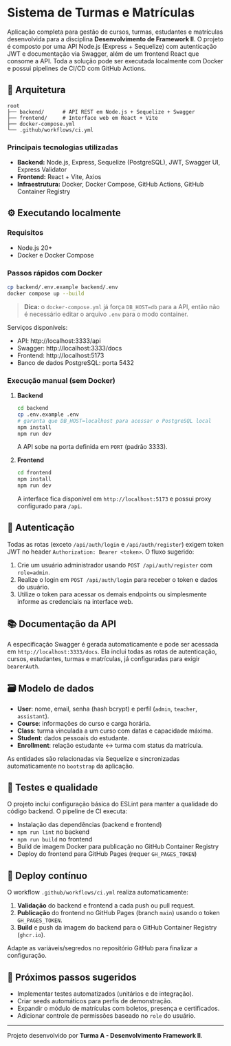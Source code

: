 # Sistema de Turmas e Matrículas

Aplicação completa para gestão de cursos, turmas, estudantes e matrículas desenvolvida para a disciplina **Desenvolvimento de Framework II**. O projeto é composto por uma API Node.js (Express + Sequelize) com autenticação JWT e documentação via Swagger, além de um frontend React que consome a API. Toda a solução pode ser executada localmente com Docker e possui pipelines de CI/CD com GitHub Actions.

## 🧱 Arquitetura

```
root
├── backend/      # API REST em Node.js + Sequelize + Swagger
├── frontend/     # Interface web em React + Vite
├── docker-compose.yml
└── .github/workflows/ci.yml
```

### Principais tecnologias utilizadas

- **Backend:** Node.js, Express, Sequelize (PostgreSQL), JWT, Swagger UI, Express Validator
- **Frontend:** React + Vite, Axios
- **Infraestrutura:** Docker, Docker Compose, GitHub Actions, GitHub Container Registry

## ⚙️ Executando localmente

### Requisitos

- Node.js 20+
- Docker e Docker Compose

### Passos rápidos com Docker

```bash
cp backend/.env.example backend/.env
docker compose up --build
```

> **Dica:** o `docker-compose.yml` já força `DB_HOST=db` para a API, então não é necessário editar o arquivo `.env` para o modo container.

Serviços disponíveis:

- API: http://localhost:3333/api
- Swagger: http://localhost:3333/docs
- Frontend: http://localhost:5173
- Banco de dados PostgreSQL: porta 5432

### Execução manual (sem Docker)

1. **Backend**
   ```bash
   cd backend
   cp .env.example .env
   # garanta que DB_HOST=localhost para acessar o PostgreSQL local
   npm install
   npm run dev
   ```
   A API sobe na porta definida em `PORT` (padrão 3333).

2. **Frontend**
   ```bash
   cd frontend
   npm install
   npm run dev
   ```
   A interface fica disponível em `http://localhost:5173` e possui proxy configurado para `/api`.

## 🔐 Autenticação

Todas as rotas (exceto `/api/auth/login` e `/api/auth/register`) exigem token JWT no header `Authorization: Bearer <token>`. O fluxo sugerido:

1. Crie um usuário administrador usando `POST /api/auth/register` com `role=admin`.
2. Realize o login em `POST /api/auth/login` para receber o token e dados do usuário.
3. Utilize o token para acessar os demais endpoints ou simplesmente informe as credenciais na interface web.

## 📚 Documentação da API

A especificação Swagger é gerada automaticamente e pode ser acessada em `http://localhost:3333/docs`. Ela inclui todas as rotas de autenticação, cursos, estudantes, turmas e matrículas, já configuradas para exigir `bearerAuth`.

## 🗃️ Modelo de dados

- **User**: nome, email, senha (hash bcrypt) e perfil (`admin`, `teacher`, `assistant`).
- **Course**: informações do curso e carga horária.
- **Class**: turma vinculada a um curso com datas e capacidade máxima.
- **Student**: dados pessoais do estudante.
- **Enrollment**: relação estudante ↔ turma com status da matrícula.

As entidades são relacionadas via Sequelize e sincronizadas automaticamente no `bootstrap` da aplicação.

## 🧪 Testes e qualidade

O projeto inclui configuração básica do ESLint para manter a qualidade do código backend. O pipeline de CI executa:

- Instalação das dependências (backend e frontend)
- `npm run lint` no backend
- `npm run build` no frontend
- Build de imagem Docker para publicação no GitHub Container Registry
- Deploy do frontend para GitHub Pages (requer `GH_PAGES_TOKEN`)

## 🚀 Deploy contínuo

O workflow `.github/workflows/ci.yml` realiza automaticamente:

1. **Validação** do backend e frontend a cada push ou pull request.
2. **Publicação** do frontend no GitHub Pages (branch `main`) usando o token `GH_PAGES_TOKEN`.
3. **Build** e push da imagem do backend para o GitHub Container Registry (`ghcr.io`).

Adapte as variáveis/segredos no repositório GitHub para finalizar a configuração.

## 📝 Próximos passos sugeridos

- Implementar testes automatizados (unitários e de integração).
- Criar seeds automáticos para perfis de demonstração.
- Expandir o módulo de matrículas com boletos, presença e certificados.
- Adicionar controle de permissões baseado no `role` do usuário.

---

Projeto desenvolvido por **Turma A - Desenvolvimento Framework II**.
